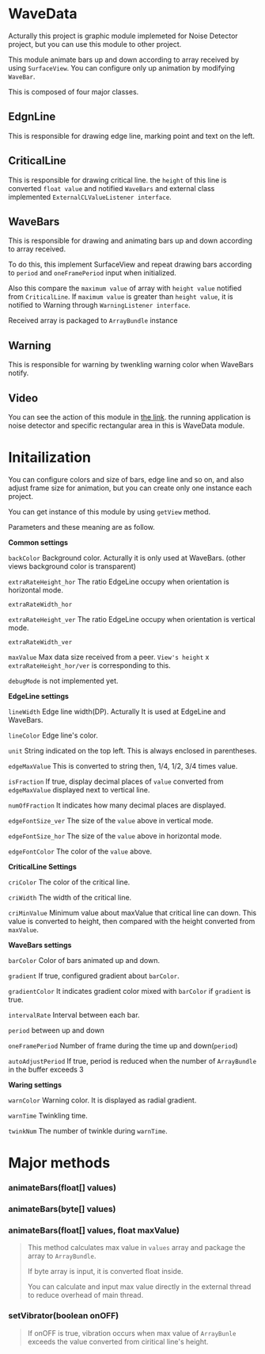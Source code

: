 # WaveData

Acturally this project is graphic module implemeted for Noise Detector project, but you can use this module to other project.

This module animate bars up and down according to array received by using `SurfaceView`. You can configure only up animation by modifying `WaveBar`.

This is composed of four major classes.

## EdgnLine

This is responsible for drawing edge line, marking point and text on the left.

## CriticalLine

This is responsible for drawing critical line. the `height` of this line is converted `float value` and notified `WaveBars` and external class implemented `ExternalCLValueListener interface`.

## WaveBars

This is responsible for drawing and animating bars up and down according to array received.

To do this, this implement SurfaceView and repeat drawing bars according to `period` and `oneFramePeriod` input when initialized.

Also this compare the `maximum value` of array with `height value` notified from `CriticalLine`. If `maximum value` is greater than `height value`, it is notified to Warning through `WarningListener interface`.

Received array is packaged to `ArrayBundle` instance

## Warning

This is responsible for warning by twenkling warning color when WaveBars notify.

## Video

You can see the action of this module in [the link](http://joondong.tistory.com/28?category=651762). the running application is noise detector and specific rectangular area in this is WaveData module.

# Initailization

You can configure colors and size of bars, edge line and so on, and also adjust frame size for animation, but you can create only one instance each project.

You can get instance of this module by using `getView` method.

Parameters and these meaning are as follow.

**Common settings**

`backColor` Background color. Acturally it is only used at WaveBars. (other views background color is transparent)

`extraRateHeight_hor` The ratio EdgeLine occupy when orientation is horizontal mode.

`extraRateWidth_hor`

`extraRateHeight_ver` The ratio EdgeLine occupy when orientation is vertical mode.

`extraRateWidth_ver`

`maxValue` Max data size received from a peer. `View's height` x `extraRateHeight_hor/ver` is corresponding to this.

`debugMode` is not implemented yet.

**EdgeLine settings**

`lineWidth` Edge line width(DP). Acturally It is used at EdgeLine and WaveBars.

`lineColor` Edge line's color.

`unit` String indicated on the top left. This is always enclosed in parentheses.

`edgeMaxValue` This is converted to string then, 1/4, 1/2, 3/4 times value.

`isFraction` If true, display decimal places of `value` converted from `edgeMaxValue` displayed next to vertical line.

`numOfFraction` It indicates how many decimal places are displayed.

`edgeFontSize_ver` The size of the `value` above in vertical mode.

`edgeFontSize_hor` The size of the `value` above in horizontal mode.

`edgeFontColor` The color of the `value` above.

**CriticalLine Settings**

`criColor` The color of the critical line.

`criWidth` The width of the critical line.

`criMinValue` Minimum value about maxValue that critical line can down. This value is converted to height, then compared with the height converted from `maxValue`.

**WaveBars settings**

`barColor` Color of bars animated up and down.

`gradient` If true, configured gradient about `barColor`.

`gradientColor` It indicates gradient color mixed with `barColor` if `gradient` is true.

`intervalRate` Interval between each bar.

`period` between up and down

`oneFramePeriod` Number of frame during the time up and down(`period`)

`autoAdjustPeriod` If true, period is reduced when the number of `ArrayBundle` in the buffer exceeds 3

**Waring settings** 

`warnColor` Warning color. It is displayed as radial gradient. 

`warnTime` Twinkling time.

`twinkNum` The number of twinkle during `warnTime`.

# Major methods

### animateBars(float[] values)

### animateBars(byte[] values)

### animateBars(float[] values, float maxValue)

> This method calculates max value in `values` array and package the array to `ArrayBundle`.
>
> If byte array is input, it is converted float inside.
>
> You can calculate and input max value directly in the external thread to reduce overhead of main thread.

### setVibrator(boolean onOFF)

> If onOFF is true, vibration occurs when max value of `ArrayBunle` exceeds the value converted from ciritical line's height.
